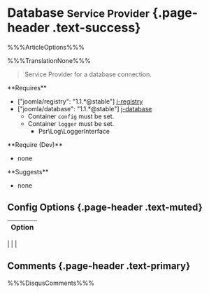 # <span class="text-info" data-icon="&#xe02d;" aria-hidden="true"></span> Database <small>Service Provider</small> {.page-header .text-success}

%%%ArticleOptions%%%

%%%TranslationNone%%%

> Service Provider for a database connection.

<div id="requires" class="row">
 <div class="col-md-4" markdown="1">
**Requires**

 - ["joomla/registry": "1.1.*@stable"] [j-registry]
 - ["joomla/database": "1.1.*@stable"] [j-database]
   - Container `config` must be set.
   - Container `logger` must be set.
     - Psr\Log\LoggerInterface 
 </div>
 <div class="col-md-4" markdown="1">
**Require (Dev)**

 - none
 </div>
 <div class="col-md-4" markdown="1">
**Suggests**

 - none
 </div>
</div>


## <span data-icon="&#xe08f;" aria-hidden="true"></span> Config Options {.page-header .text-muted}

| Option  
| ------
| 
|
|



## <span data-icon="&#xe06f;" aria-hidden="true"></span> Comments {.page-header .text-primary}

%%%DisqusComments%%%



[j-database]: https://packagist.org/packages/joomla/database "Joomla Database Package"
[j-registry]: https://packagist.org/packages/joomla/registry "Joomla Registry Package"

